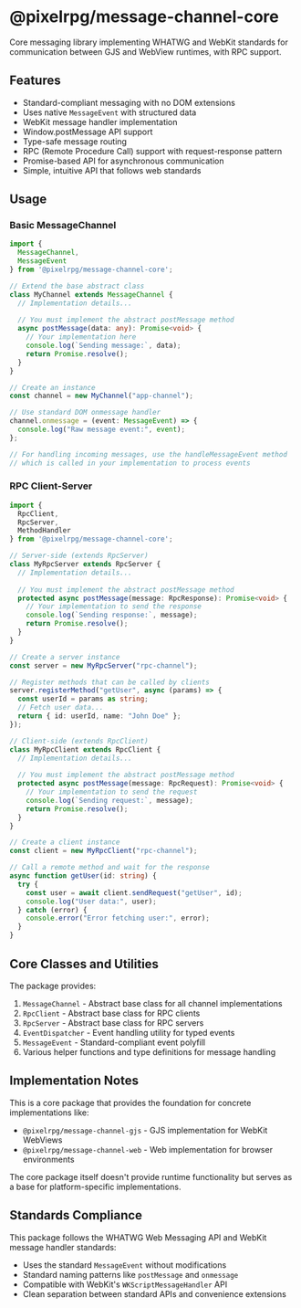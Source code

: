 # @pixelrpg/message-channel-core

Core messaging library implementing WHATWG and WebKit standards for communication between GJS and WebView runtimes, with RPC support.

## Features

- Standard-compliant messaging with no DOM extensions
- Uses native `MessageEvent` with structured data
- WebKit message handler implementation
- Window.postMessage API support
- Type-safe message routing
- RPC (Remote Procedure Call) support with request-response pattern
- Promise-based API for asynchronous communication
- Simple, intuitive API that follows web standards

## Usage

### Basic MessageChannel

```typescript
import { 
  MessageChannel,
  MessageEvent
} from '@pixelrpg/message-channel-core';

// Extend the base abstract class
class MyChannel extends MessageChannel {
  // Implementation details...
  
  // You must implement the abstract postMessage method
  async postMessage(data: any): Promise<void> {
    // Your implementation here
    console.log(`Sending message:`, data);
    return Promise.resolve();
  }
}

// Create an instance
const channel = new MyChannel("app-channel");

// Use standard DOM onmessage handler
channel.onmessage = (event: MessageEvent) => {
  console.log("Raw message event:", event);
};

// For handling incoming messages, use the handleMessageEvent method
// which is called in your implementation to process events
```

### RPC Client-Server

```typescript
import {
  RpcClient,
  RpcServer,
  MethodHandler
} from '@pixelrpg/message-channel-core';

// Server-side (extends RpcServer)
class MyRpcServer extends RpcServer {
  // Implementation details...
  
  // You must implement the abstract postMessage method
  protected async postMessage(message: RpcResponse): Promise<void> {
    // Your implementation to send the response
    console.log(`Sending response:`, message);
    return Promise.resolve();
  }
}

// Create a server instance
const server = new MyRpcServer("rpc-channel");

// Register methods that can be called by clients
server.registerMethod("getUser", async (params) => {
  const userId = params as string;
  // Fetch user data...
  return { id: userId, name: "John Doe" };
});

// Client-side (extends RpcClient)
class MyRpcClient extends RpcClient {
  // Implementation details...
  
  // You must implement the abstract postMessage method
  protected async postMessage(message: RpcRequest): Promise<void> {
    // Your implementation to send the request
    console.log(`Sending request:`, message);
    return Promise.resolve();
  }
}

// Create a client instance
const client = new MyRpcClient("rpc-channel");

// Call a remote method and wait for the response
async function getUser(id: string) {
  try {
    const user = await client.sendRequest("getUser", id);
    console.log("User data:", user);
  } catch (error) {
    console.error("Error fetching user:", error);
  }
}
```

## Core Classes and Utilities

The package provides:

1. `MessageChannel` - Abstract base class for all channel implementations
2. `RpcClient` - Abstract base class for RPC clients
3. `RpcServer` - Abstract base class for RPC servers
4. `EventDispatcher` - Event handling utility for typed events
5. `MessageEvent` - Standard-compliant event polyfill
6. Various helper functions and type definitions for message handling

## Implementation Notes

This is a core package that provides the foundation for concrete implementations like:

- `@pixelrpg/message-channel-gjs` - GJS implementation for WebKit WebViews
- `@pixelrpg/message-channel-web` - Web implementation for browser environments

The core package itself doesn't provide runtime functionality but serves as a base 
for platform-specific implementations.

## Standards Compliance

This package follows the WHATWG Web Messaging API and WebKit message handler standards:

- Uses the standard `MessageEvent` without modifications
- Standard naming patterns like `postMessage` and `onmessage`
- Compatible with WebKit's `WKScriptMessageHandler` API
- Clean separation between standard APIs and convenience extensions